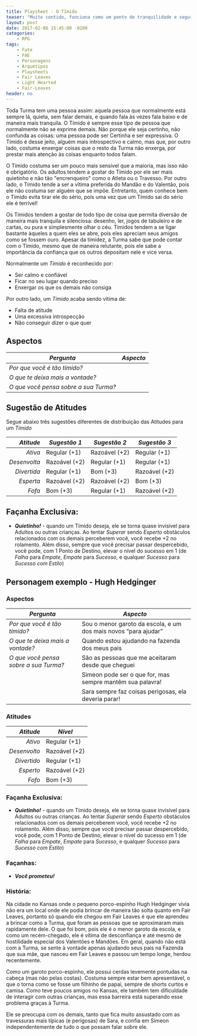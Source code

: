 ```yaml
---
title: Playsheet - O Tímido
teaser: "Muito contido, funciona como um ponto de tranquilidade e segurança para a Turma"
layout: post
date: 2017-02-06 15:45:00 -0200
categories: 
    - RPG
tags:
    - Fate
    - FAE
    - Personagens
    - Arquétipos
    - Playsheets
    - Fair Leaves
    - Light Hearted
    - Fair-Leaves
header: no
---
```


Toda Turma tem uma pessoa assim: aquela pessoa que normalmente está sempre lá, quieta, sem falar demais, e quando fala às vezes fala baixo e de maneira mais tranquila. O Tímido é sempre esse tipo de pessoa que normalmente não se exprime demais. Não porque ele seja certinho, não confunda as coisas: uma pessoa pode ser Certinha e ser expressiva. O Tímido é desse jeito, alguém mais introspectivo e calmo, mas que, por outro lado, costuma enxergar coisas que o resto da Turma não enxerga, por prestar mais atenção às coisas enquanto todos falam.

<!-- excerpt -->

O Tímido costuma ser um pouco mais sensível que a maioria, mas isso não é obrigatório. Os adultos tendem a gostar do Tímido por ele ser mais quietinho e não tão "encrenqueiro" como o Atleta ou o Travesso. Por outro lado, o Tímido tende a ser a vítima preferida do Mandão e do Valentão, pois ele não costuma ser alguém que se impõe. Entretanto, quem conhece bem o Tímido evita tirar ele do sério, pois uma vez que um Tímido sai do sério ele é terrível!

Os Tímidos tendem a gostar de todo tipo de coisa que permita diversão de maneira mais tranquila e silenciosa: desenho, ler, jogos de tabuleiro e de cartas, ou pura e simplesmente olhar o céu. Tímidos tendem a se ligar bastante àqueles a quem eles se abre, pois eles apreciam seus amigos como se fossem ouro. Apesar da timidez, a Turma sabe que pode contar com o Tímido, mesmo que de maneira relutante, pois ele sabe a importância da confiança que os outros depositam nele e vice versa.

Normalmente um _Tímido_ é reconhecido por:

+ Ser calmo e confiável
+ Ficar no seu lugar quando preciso
+ Enxergar os que os demais não consiga

Por outro lado, um _Tímido_ acaba sendo vítima de:

+ Falta de atitude
+ Uma excessiva introspecção
+ Não conseguir dizer o que quer

## Aspectos

| ***Pergunta***                        | ***Aspecto*** |
|---------------------------------------|---------------|
| _Por que você é tão tímido?_          |               |
| _O que te deixa mais a vontade?_      |               |
| _O que você pensa sobre a sua Turma?_ |               | 



## Sugestão de Atitudes

Segue abaixo três sugestões diferentes de distribuição das Atitudes para um _Tímido_
 
| ***Atitude***  | ***Sugestão 1***   | ***Sugestão 2***   | ***Sugestão 3***   |
|---------------:|--------------------|--------------------|--------------------|
| _Ativa_        | Regular (+1)       | Razoável (+2)      | Regular (+1)       |
| _Desenvolta_   | Razoável (+2)      | Regular (+1)       | Regular (+1)       |
| _Divertida_    | Regular (+1)       | Bom (+3)           | Razoável (+2)      |
| _Esperta_      | Razoável (+2)      | Razoável (+2)      | Bom (+3)           |
| _Fofa_         | Bom (+3)           | Regular (+1)       | Razoável (+2)      |


## Façanha Exclusiva:

+ ***Quietinho!*** - quando um Tímido deseja, ele se torna quase invisível para Adultos ou outras crianças. Ao tentar _Superar_ sendo _Esperto_ obstáculos relacionados com os demais perceberem você, você recebe +2 no rolamento. Além disso, sempre que você precisar passar despercebido, você pode, com 1 Ponto de Destino, elevar o nível do sucesso em 1 (de _Falha_ para _Empate_, _Empate_ para _Sucesso_, e qualquer _Sucesso_ para _Sucesso com Estilo_)

## Personagem exemplo - Hugh Hedginger
 
### Aspectos

 | ***Pergunta***                        | ***Aspecto*** |
 |---------------------------------------|---------------|
 | _Por que você é tão tímido?_  | Sou o menor garoto da escola, e um dos mais novos “para ajudar”  |
 | _O que te deixa mais a vontade?_     | Quando estou ajudando na fazenda dos meus pais |
 | _O que você pensa sobre a sua Turma?_ | São as pessoas que me aceitaram desde que cheguei | 
 | | Simeon pode ser o que for, mas sempre mantêm sua palavra! |
 | | Sara sempre faz coisas perigosas, ela deveria parar! |
 
### Atitudes
 
 | ***Atitude***  | ***Nível***   |
 |---------------:|---------------|
 | _Ativo_        | Regular (+1)  |
 | _Desenvolto_   | Razoável (+2) |
 | _Divertido_    | Regular (+1)  |
 | _Esperto_      | Razoável (+2) |
 | _Fofo_         | Bom (+3)      |
 
### Façanha Exclusiva:


+ ***Quietinho!*** - quando um Tímido deseja, ele se torna quase invisível para Adultos ou outras crianças. Ao tentar _Superar_ sendo _Esperto_ obstáculos relacionados com os demais perceberem você, você recebe +2 no rolamento. Além disso, sempre que você precisar passar despercebido, você pode, com 1 Ponto de Destino, elevar o nível do sucesso em 1 (de _Falha_ para _Empate_, _Empate_ para _Sucesso_, e qualquer _Sucesso_ para _Sucesso com Estilo_)

### Façanhas:
 
+ ***Você prometeu!*** 

### História:

Na cidade no Kansas onde o pequeno porco-espinho Hugh Hedginger vivia não era um local onde ele podia brincar de maneira tão solta quanto em Fair Leaves, portanto só quando ele chegou em Fair Leaves é que ele aprendeu a brincar como a Turma, que foram as pessoas que se aproximaram mais rapidamente dele. O que foi bom, pois ele é o menor garoto da escola, e como um recém-chegado, ele é vítima de desconfiança e até mesmo de hostilidade especial dos Valentões e Mandões. Em geral, quando não está com a Turma, se sente à vontade apenas ajudando seus pais na Fazenda que sua mãe, que nasceu em Fair Leaves e passou um tempo longe, herdou recentemente.

Como um garoto porco-espinho, ele possui cerdas levemente pontudas na cabeça (mas não pelas costas). Costuma sempre estar bem apresentável, o que o torna como se fosse um filhinho de papai, sempre de shorts curtos e camisa. Como teve poucos amigos no Kansas, ele também tem dificuldade de interagir com outras crianças, mas essa barreira está superando esse problema graças à Turma.

Ele se preocupa com os demais, tanto que fica muito assustado com as travessuras mais típicas (e perigosas) de Sara, e confia em Simeon independentemente de tudo o que possam falar sobre ele.

